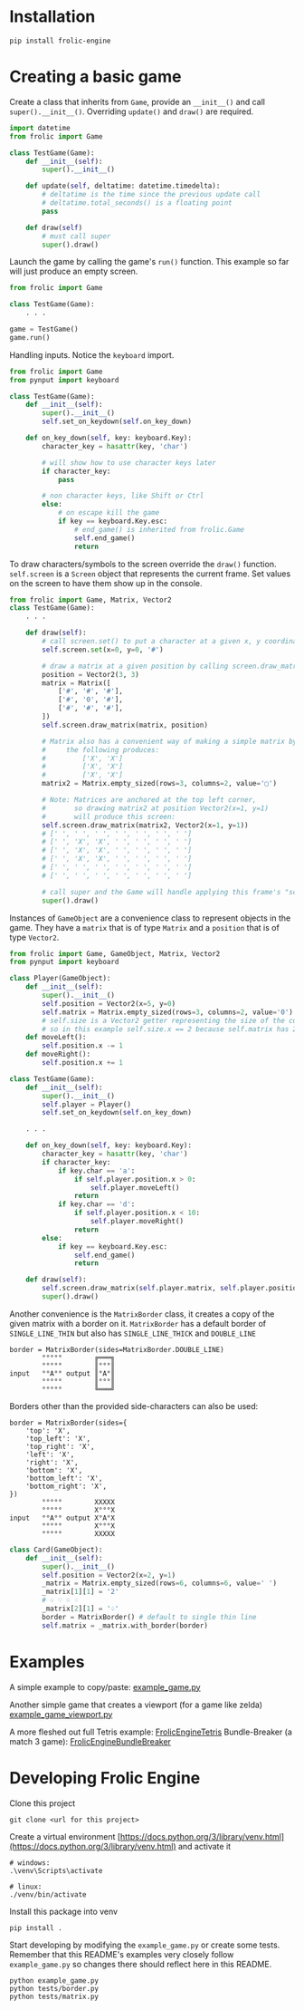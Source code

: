 # Installation

```
pip install frolic-engine
```

# Creating a basic game

Create a class that inherits from `Game`, provide an `__init__()` and call `super().__init__()`.
Overriding `update()` and `draw()` are required.
```python
import datetime
from frolic import Game

class TestGame(Game):
    def __init__(self):
        super().__init__()

    def update(self, deltatime: datetime.timedelta):
        # deltatime is the time since the previous update call
        # deltatime.total_seconds() is a floating point
        pass

    def draw(self)
        # must call super
        super().draw()
```


Launch the game by calling the game's `run()` function.
This example so far will just produce an empty screen.
```python
from frolic import Game

class TestGame(Game):
    . . .

game = TestGame()
game.run()
```


Handling inputs.
Notice the `keyboard` import.
```python
from frolic import Game
from pynput import keyboard

class TestGame(Game):
    def __init__(self):
        super().__init__()
        self.set_on_keydown(self.on_key_down)

    def on_key_down(self, key: keyboard.Key):
        character_key = hasattr(key, 'char')

        # will show how to use character keys later
        if character_key:
            pass

        # non character keys, like Shift or Ctrl
        else:
            # on escape kill the game
            if key == keyboard.Key.esc:
                # end_game() is inherited from frolic.Game
                self.end_game()
                return
```

To draw characters/symbols to the screen override the `draw()` function.
`self.screen` is a `Screen` object that represents the current frame.
Set values on the screen to have them show up in the console.

```python
from frolic import Game, Matrix, Vector2
class TestGame(Game):
    . . .

    def draw(self):
        # call screen.set() to put a character at a given x, y coordinate
        self.screen.set(x=0, y=0, '#')

        # draw a matrix at a given position by calling screen.draw_matrix()
        position = Vector2(3, 3)
        matrix = Matrix([
            ['#', '#', '#'],
            ['#', '0', '#'],
            ['#', '#', '#'],
        ])
        self.screen.draw_matrix(matrix, position)

        # Matrix also has a convenient way of making a simple matrix by using Matrix.empty_sized():
        #     the following produces:
        #         ['X', 'X']
        #         ['X', 'X']
        #         ['X', 'X']
        matrix2 = Matrix.empty_sized(rows=3, columns=2, value='▢')

        # Note: Matrices are anchored at the top left corner,
        #       so drawing matrix2 at position Vector2(x=1, y=1)
        #       will produce this screen:
        self.screen.draw_matrix(matrix2, Vector2(x=1, y=1))
        # [' ', ' ', ' ', ' ', ' ', ' ', ' ']
        # [' ', 'X', 'X', ' ', ' ', ' ', ' ']
        # [' ', 'X', 'X', ' ', ' ', ' ', ' ']
        # [' ', 'X', 'X', ' ', ' ', ' ', ' ']
        # [' ', ' ', ' ', ' ', ' ', ' ', ' ']
        # [' ', ' ', ' ', ' ', ' ', ' ', ' ']

        # call super and the Game will handle applying this frame's "screen" to the console window
        super().draw()
```


Instances of `GameObject` are a convenience class to represent objects in the game.
They have a `matrix` that is of type `Matrix` and a `position` that is of type `Vector2`.
```python
from frolic import Game, GameObject, Matrix, Vector2
from pynput import keyboard

class Player(GameObject):
    def __init__(self):
        super().__init__()
        self.position = Vector2(x=5, y=0)
        self.matrix = Matrix.empty_sized(rows=3, columns=2, value='0')
        # self.size is a Vector2 getter representing the size of the current matrix,
        # so in this example self.size.x == 2 because self.matrix has 2 columns
    def moveLeft():
        self.position.x -= 1
    def moveRight():
        self.position.x += 1

class TestGame(Game):
    def __init__(self):
        super().__init__()
        self.player = Player()
        self.set_on_keydown(self.on_key_down)

    . . .

    def on_key_down(self, key: keyboard.Key):
        character_key = hasattr(key, 'char')
        if character_key:
            if key.char == 'a':
                if self.player.position.x > 0:
                    self.player.moveLeft()
                return
            if key.char == 'd':
                if self.player.position.x < 10:
                    self.player.moveRight()
                return
        else:
            if key == keyboard.Key.esc:
                self.end_game()
                return

    def draw(self):
        self.screen.draw_matrix(self.player.matrix, self.player.position)
        super().draw()
```


Another convenience is the `MatrixBorder` class, it creates a copy of the given matrix with a border on it.
`MatrixBorder` has a default border of `SINGLE_LINE_THIN` but also has `SINGLE_LINE_THICK` and `DOUBLE_LINE`
```
border = MatrixBorder(sides=MatrixBorder.DOUBLE_LINE)
        °°°°°        ╔═══╗
        °°°°°        ║°°°║
input   °°A°° output ║°A°║
        °°°°°        ║°°°║
        °°°°°        ╚═══╝
```

Borders other than the provided side-characters can also be used:

```
border = MatrixBorder(sides={
    'top': 'X',
    'top_left': 'X',
    'top_right': 'X',
    'left': 'X',
    'right': 'X',
    'bottom': 'X',
    'bottom_left': 'X',
    'bottom_right': 'X',
})
        °°°°°        XXXXX
        °°°°°        X°°°X
input   °°A°° output X°A°X
        °°°°°        X°°°X
        °°°°°        XXXXX
```

```python
class Card(GameObject):
    def __init__(self):
        super().__init__()
        self.position = Vector2(x=2, y=1)
        _matrix = Matrix.empty_sized(rows=6, columns=6, value=' ')
        _matrix[1][1] = '2'
        # ♤ ♡ ♧ ♢
        _matrix[2][1] = '♤'
        border = MatrixBorder() # default to single thin line
        self.matrix = _matrix.with_border(border)
```

# Examples

A simple example to copy/paste: [example_game.py](example_game.py)

Another simple game that creates a viewport (for a game like zelda) [example_game_viewport.py](example_game_viewport.py)

A more fleshed out full Tetris example:
[FrolicEngineTetris](https://github.com/nateonguitar/FrolicEngineTetris)
Bundle-Breaker (a match 3 game):
[FrolicEngineBundleBreaker](https://github.com/nateonguitar/FrolicEngineBundleBreaker)

# Developing Frolic Engine

Clone this project
```
git clone <url for this project>
```

Create a virtual environment [https://docs.python.org/3/library/venv.html](https://docs.python.org/3/library/venv.html) and activate it
```
# windows:
.\venv\Scripts\activate

# linux:
./venv/bin/activate
```


Install this package into venv
```
pip install .
```

Start developing by modifying the `example_game.py` or create some tests.
Remember that this README's examples very closely follow `example_game.py` so changes there should reflect here in this README.
```
python example_game.py
python tests/border.py
python tests/matrix.py
```
